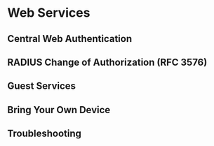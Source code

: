 # Web Services

## Central Web Authentication



## RADIUS Change of Authorization (RFC 3576)



## Guest Services



## Bring Your Own Device



## Troubleshooting


